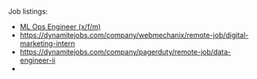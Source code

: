 Job listings:
- [ML Ops Engineer (x/f/m)](https://dynamitejobs.com/company/meshcapade/remote-job/ml-ops-engineer-x-f-m)
- https://dynamitejobs.com/company/webmechanix/remote-job/digital-marketing-intern
- https://dynamitejobs.com/company/pagerduty/remote-job/data-engineer-ii
-  